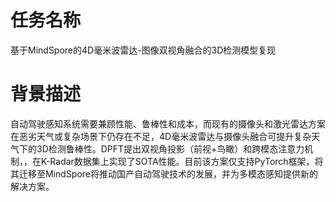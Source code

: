 # 任务名称
  基于MindSpore的4D毫米波雷达-图像双视角融合的3D检测模型复现

# 背景描述
  自动驾驶感知系统需要兼顾性能、鲁棒性和成本，而现有的摄像头和激光雷达方案在恶劣天气或复杂场景下仍存在不足，4D毫米波雷达与摄像头融合可提升复杂天气下的3D检测鲁棒性。DPFT提出双视角投影（前视+鸟瞰）和跨模态注意力机制，，在K-Radar数据集上实现了SOTA性能。目前该方案仅支持PyTorch框架，将其迁移至MindSpore将推动国产自动驾驶技术的发展，并为多模态感知提供新的解决方案。
